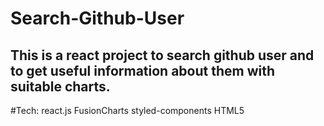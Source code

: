 # Search-Github-User

This is a react project to search github user and to get useful information about them with suitable charts.
--------------------------------------------------------------------------------------------------------------------
#Tech:
react.js FusionCharts styled-components HTML5
